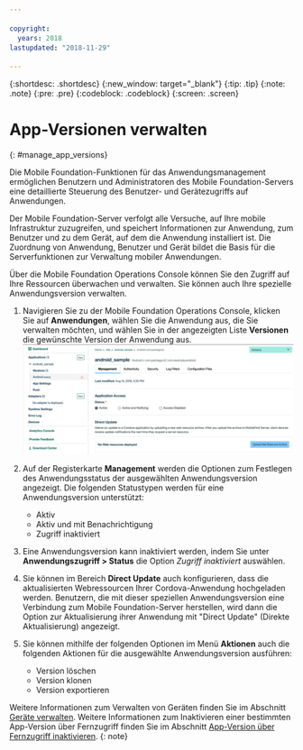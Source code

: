 ```yaml
---

copyright:
  years: 2018
lastupdated: "2018-11-29"

---
```


{:shortdesc: .shortdesc}
{:new_window: target="_blank"}
{:tip: .tip}
{:note: .note}
{:pre: .pre}
{:codeblock: .codeblock}
{:screen: .screen}

# App-Versionen verwalten
{: #manage_app_versions}

Die Mobile Foundation-Funktionen für das Anwendungsmanagement ermöglichen Benutzern und Administratoren des Mobile Foundation-Servers eine detaillierte Steuerung des Benutzer- und Gerätezugriffs auf Anwendungen. 

Der Mobile Foundation-Server verfolgt alle Versuche, auf Ihre mobile Infrastruktur zuzugreifen, und speichert Informationen zur Anwendung, zum Benutzer und zu dem Gerät, auf dem die Anwendung installiert ist. Die Zuordnung von Anwendung, Benutzer und Gerät bildet die Basis für die Serverfunktionen zur Verwaltung mobiler Anwendungen. 

Über die Mobile Foundation Operations Console können Sie den Zugriff auf Ihre Ressourcen überwachen und verwalten. Sie können auch Ihre spezielle Anwendungsversion verwalten. 

1.  Navigieren Sie zu der Mobile Foundation Operations Console, klicken Sie auf **Anwendungen**, wählen Sie die Anwendung aus, die Sie verwalten möchten, und wählen Sie in der angezeigten Liste **Versionen** die gewünschte Version der Anwendung aus.
    ![Anwendungsversion verwalten](images/app_version_management.png)

2. Auf der Registerkarte **Management** werden die Optionen zum Festlegen des Anwendungsstatus der ausgewählten Anwendungsversion angezeigt. Die folgenden Statustypen werden für eine Anwendungsversion unterstützt: 
   * Aktiv
   * Aktiv und mit Benachrichtigung
   * Zugriff inaktiviert
3. Eine Anwendungsversion kann inaktiviert werden, indem Sie unter **Anwendungszugriff > Status** die Option *Zugriff inaktiviert* auswählen. 
4. Sie können im Bereich **Direct Update** auch konfigurieren, dass die aktualisierten Webressourcen Ihrer Cordova-Anwendung hochgeladen werden. Benutzern, die mit dieser speziellen Anwendungsversion eine Verbindung zum Mobile Foundation-Server herstellen, wird dann die Option zur Aktualisierung ihrer Anwendung mit "Direct Update" (Direkte Aktualisierung) angezeigt. 
5. Sie können mithilfe der folgenden Optionen im Menü **Aktionen** auch die folgenden Aktionen für die ausgewählte Anwendungsversion ausführen: 
   *  Version löschen
   *  Version klonen
   *  Version exportieren


Weitere Informationen zum Verwalten von Geräten finden Sie im Abschnitt [Geräte verwalten](manage_devices.html). Weitere Informationen zum Inaktivieren einer bestimmten App-Version über Fernzugriff finden Sie im Abschnitt [App-Version über Fernzugriff inaktivieren](remote_disable_app_version.html).
{: note}

